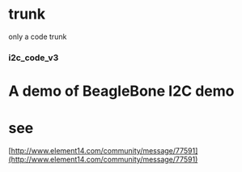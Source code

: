 trunk
=====

only a code trunk

### i2c_code_v3
# A demo of BeagleBone I2C demo
# see 
[http://www.element14.com/community/message/77591](http://www.element14.com/community/message/77591)

